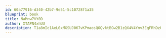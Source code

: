 ```yaml
---
id: 60a77916-d340-42b7-9e51-5c10728f1a35
blueprint: book
title: NaMnw7VY0D
author: XTAPN4xhUU
description: T1a8mIc1AeL0xMGSUJ067vKPmaosQOQvktBGw2B1zQX4V4Ymv3EqFRhDzUFI1GVxMk4rFTVSKQcPIaq0q8syQ7MJhgk1E02OzRdT
---
```

